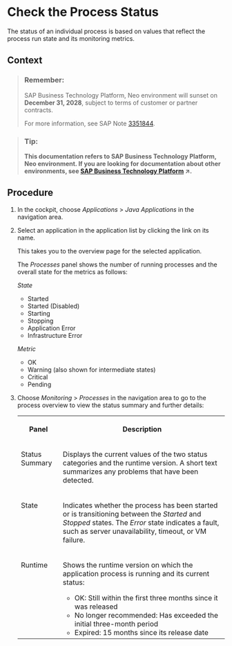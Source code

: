 <!-- loio499992d9c31648b0afdae88c463ba9b4 -->

# Check the Process Status

The status of an individual process is based on values that reflect the process run state and its monitoring metrics.



## Context

> ### Remember:  
> SAP Business Technology Platform, Neo environment will sunset on **December 31, 2028**, subject to terms of customer or partner contracts.
> 
> For more information, see SAP Note [3351844](https://me.sap.com/notes/3351844).

> ### Tip:  
> **This documentation refers to SAP Business Technology Platform, Neo environment. If you are looking for documentation about other environments, see [SAP Business Technology Platform](https://help.sap.com/viewer/65de2977205c403bbc107264b8eccf4b/Cloud/en-US/6a2c1ab5a31b4ed9a2ce17a5329e1dd8.html "SAP Business Technology Platform (SAP BTP) is an integrated offering comprised of four technology portfolios: database and data management, application development and integration, analytics, and intelligent technologies. The platform offers users the ability to turn data into business value, compose end-to-end business processes, and build and extend SAP applications quickly.") :arrow_upper_right:.**



## Procedure

1.  In the cockpit, choose *Applications* \> *Java Applications* in the navigation area.

2.  Select an application in the application list by clicking the link on its name.

    This takes you to the overview page for the selected application.

    The *Processes* panel shows the number of running processes and the overall state for the metrics as follows:

    *State*

    -   Started
    -   Started \(Disabled\)
    -   Starting
    -   Stopping
    -   Application Error
    -   Infrastructure Error

    *Metric*

    -   OK
    -   Warning \(also shown for intermediate states\)
    -   Critical
    -   Pending

3.  Choose *Monitoring* \> *Processes* in the navigation area to go to the process overview to view the status summary and further details:


    <table>
    <tr>
    <th valign="top">

    Panel


    
    </th>
    <th valign="top">

    Description


    
    </th>
    </tr>
    <tr>
    <td valign="top">
    
    Status Summary


    
    </td>
    <td valign="top">
    
    Displays the current values of the two status categories and the runtime version. A short text summarizes any problems that have been detected.


    
    </td>
    </tr>
    <tr>
    <td valign="top">
    
    State


    
    </td>
    <td valign="top">
    
    Indicates whether the process has been started or is transitioning between the *Started* and *Stopped* states. The *Error* state indicates a fault, such as server unavailability, timeout, or VM failure.


    
    </td>
    </tr>
    <tr>
    <td valign="top">
    
    Runtime


    
    </td>
    <td valign="top">
    
    Shows the runtime version on which the application process is running and its current status:

    -   OK: Still within the first three months since it was released
    -   No longer recommended: Has exceeded the initial three-month period
    -   Expired: 15 months since its release date


    
    </td>
    </tr>
    </table>
    

